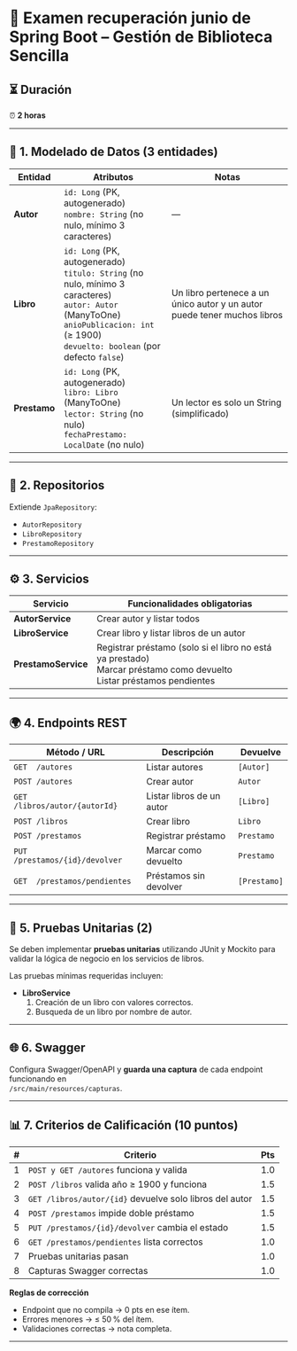 
# 📝 Examen recuperación junio de Spring Boot – Gestión de Biblioteca Sencilla

## ⏳ Duración
⏰ **2 horas**

---

## 📂 1. Modelado de Datos (3 entidades)

| Entidad   | Atributos                                                                                                      | Notas                                             |
|-----------|----------------------------------------------------------------------------------------------------------------|---------------------------------------------------|
| **Autor** | `id: Long` (PK, autogenerado) <br> `nombre: String` (no nulo, mínimo 3 caracteres)                             | —                                                 |
| **Libro** | `id: Long` (PK, autogenerado) <br> `titulo: String` (no nulo, mínimo 3 caracteres) <br> `autor: Autor` (ManyToOne) <br> `anioPublicacion: int` (≥ 1900) <br> `devuelto: boolean` (por defecto `false`) | Un libro pertenece a un único autor y un autor puede tener muchos libros             |
| **Prestamo** | `id: Long` (PK, autogenerado) <br> `libro: Libro` (ManyToOne) <br> `lector: String` (no nulo) <br> `fechaPrestamo: LocalDate` (no nulo) | Un lector es solo un String (simplificado)        |

---

## 📡 2. Repositorios

Extiende `JpaRepository`:

- `AutorRepository`
- `LibroRepository`
- `PrestamoRepository`

---

## ⚙️ 3. Servicios

| Servicio         | Funcionalidades obligatorias                                                                                 |
|------------------|--------------------------------------------------------------------------------------------------------------|
| **AutorService** | Crear autor y listar todos                                                                                   |
| **LibroService** | Crear libro y listar libros de un autor                                                                      |
| **PrestamoService** | Registrar préstamo (solo si el libro no está ya prestado) <br> Marcar préstamo como devuelto <br> Listar préstamos pendientes |

---

## 🌍 4. Endpoints REST

| Método / URL                         | Descripción                            | Devuelve      |
|--------------------------------------|----------------------------------------|---------------|
| `GET  /autores`                      | Listar autores                         | `[Autor]`     |
| `POST /autores`                      | Crear autor                            | `Autor`       |
| `GET  /libros/autor/{autorId}`       | Listar libros de un autor              | `[Libro]`     |
| `POST /libros`                       | Crear libro                            | `Libro`       |
| `POST /prestamos`                    | Registrar préstamo                     | `Prestamo`    |
| `PUT  /prestamos/{id}/devolver`      | Marcar como devuelto                   | `Prestamo`    |
| `GET  /prestamos/pendientes`         | Préstamos sin devolver                 | `[Prestamo]`  |

---

## 🧪 5. Pruebas Unitarias (2)

Se deben implementar **pruebas unitarias** utilizando JUnit y Mockito para validar la lógica de negocio en los servicios de libros.

Las pruebas mínimas requeridas incluyen:

- **LibroService**
  1. Creación de un libro con valores correctos.
  2. Busqueda de un libro por nombre de autor.


---

## 🌐 6. Swagger

Configura Swagger/OpenAPI y **guarda una captura** de cada endpoint funcionando en  
`/src/main/resources/capturas`.

---

## 📊 7. Criterios de Calificación (10 puntos)

| # | Criterio                                                  | Pts |
|---|-----------------------------------------------------------|-----|
| 1 | `POST y GET /autores` funciona y valida                   | 1.0 |
| 2 | `POST /libros` valida año ≥ 1900 y funciona               | 1.5 |
| 3 | `GET /libros/autor/{id}` devuelve solo libros del autor   | 1.5 |
| 4 | `POST /prestamos` impide doble préstamo                   | 1.5 |
| 5 | `PUT /prestamos/{id}/devolver` cambia el estado           | 1.5 |
| 6 | `GET /prestamos/pendientes` lista correctos               | 1.0 |
| 7 | Pruebas unitarias pasan                                   | 1.0 |
| 8 | Capturas Swagger correctas                                | 1.0 |

**Reglas de corrección**  
- Endpoint que no compila → 0 pts en ese ítem.  
- Errores menores → ≤ 50 % del ítem.  
- Validaciones correctas → nota completa.

---
